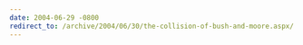 ```yaml
---
date: 2004-06-29 -0800
redirect_to: /archive/2004/06/30/the-collision-of-bush-and-moore.aspx/
---
```

